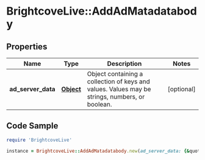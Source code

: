 # BrightcoveLive::AddAdMatadatabody

## Properties

Name | Type | Description | Notes
------------ | ------------- | ------------- | -------------
**ad_server_data** | [**Object**](.md) | Object containing a collection of keys and values. Values may be strings, numbers, or boolean. | [optional] 

## Code Sample

```ruby
require 'BrightcoveLive'

instance = BrightcoveLive::AddAdMatadatabody.new(ad_server_data: {&quot;ad_server_data&quot;:{&quot;one&quot;:&quot;won&quot;,&quot;two&quot;:2,&quot;three&quot;:false}})
```


